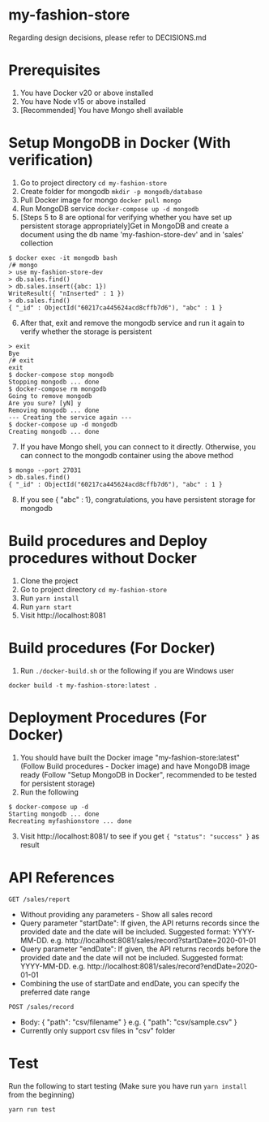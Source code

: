 # my-fashion-store

Regarding design decisions, please refer to DECISIONS.md

# Prerequisites

1. You have Docker v20 or above installed
2. You have Node v15 or above installed
3. [Recommended] You have Mongo shell available

# Setup MongoDB in Docker (With verification)

1. Go to project directory `cd my-fashion-store`
2. Create folder for mongodb `mkdir -p mongodb/database`
3. Pull Docker image for mongo `docker pull mongo`
4. Run MongoDB service `docker-compose up -d mongodb`
5. [Steps 5 to 8 are optional for verifying whether you have set up persistent storage appropriately]Get in MongoDB and create a document using the db name 'my-fashion-store-dev' and in 'sales' collection

```
$ docker exec -it mongodb bash
/# mongo
> use my-fashion-store-dev
> db.sales.find()
> db.sales.insert({abc: 1})
WriteResult({ "nInserted" : 1 })
> db.sales.find()
{ "_id" : ObjectId("60217ca445624acd8cffb7d6"), "abc" : 1 }
```

6. After that, exit and remove the mongodb service and run it again to verify whether the storage is persistent

```
> exit
Bye
/# exit
exit
$ docker-compose stop mongodb
Stopping mongodb ... done
$ docker-compose rm mongodb
Going to remove mongodb
Are you sure? [yN] y
Removing mongodb ... done
--- Creating the service again ---
$ docker-compose up -d mongodb
Creating mongodb ... done
```

7. If you have Mongo shell, you can connect to it directly. Otherwise, you can connect to the mongodb container using the above method

```
$ mongo --port 27031
> db.sales.find()
{ "_id" : ObjectId("60217ca445624acd8cffb7d6"), "abc" : 1 }
```

8. If you see { "abc" : 1}, congratulations, you have persistent storage for mongodb

# Build procedures and Deploy procedures without Docker

1. Clone the project
2. Go to project directory `cd my-fashion-store`
3. Run `yarn install`
4. Run `yarn start`
5. Visit http://localhost:8081

# Build procedures (For Docker)

1. Run `./docker-build.sh` or the following if you are Windows user

```
docker build -t my-fashion-store:latest .
```

# Deployment Procedures (For Docker)

1. You should have built the Docker image "my-fashion-store:latest" (Follow Build procedures - Docker image) and have MongoDB image ready (Follow "Setup MongoDB in Docker", recommended to be tested for persistent storage)
2. Run the following

```
$ docker-compose up -d
Starting mongodb ... done
Recreating myfashionstore ... done
```

3. Visit http://localhost:8081/ to see if you get `{ "status": "success" }` as result

# API References

`GET /sales/report`

- Without providing any parameters - Show all sales record
- Query parameter "startDate": If given, the API returns records since the provided date and the date will be included. Suggested format: YYYY-MM-DD. e.g. http://localhost:8081/sales/record?startDate=2020-01-01
- Query parameter "endDate": If given, the API returns records before the provided date and the date will not be included. Suggested format: YYYY-MM-DD. e.g. http://localhost:8081/sales/record?endDate=2020-01-01
- Combining the use of startDate and endDate, you can specify the preferred date range

`POST /sales/record`

- Body: { "path": "csv/filename" } e.g. { "path": "csv/sample.csv" }
- Currently only support csv files in "csv" folder

# Test

Run the following to start testing (Make sure you have run `yarn install` from the beginning)

```
yarn run test
```
